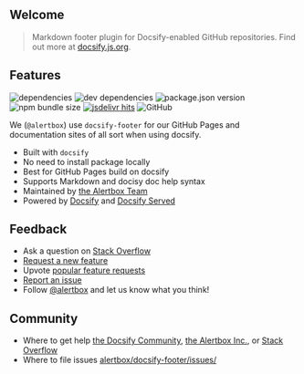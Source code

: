 ## Welcome

> Markdown footer plugin for Docsify-enabled GitHub repositories. Find out more at [docsify.js.org](https://docsify.js.org).

## Features

![dependencies](https://img.shields.io/david/alertbox/docsify-footer)
![dev dependencies](https://img.shields.io/david/dev/alertbox/docsify-footer)
![package.json version](https://img.shields.io/github/package-json/v/alertbox/docsify-footer)
![npm bundle size](https://img.shields.io/bundlephobia/min/@alertbox/docsify-footer)
[![jsdelivr hits](https://data.jsdelivr.com/v1/package/npm/@alertbox/docsify-footer/badge)](https://www.jsdelivr.com/package/npm/@alertbox/docsify-footer)
![GitHub](https://img.shields.io/github/license/alertbox/docsify-footer)

We (`@alertbox`) use `docsify-footer` for our GitHub Pages and documentation sites of all sort when using docsify.

- Built with `docsify`
- No need to install package locally
- Best for GitHub Pages build on docsify
- Supports Markdown and docisy doc help syntax
- Maintained by [the Alertbox Team](https://github.com/alertbox/docsify-footer/)
- Powered by [Docsify](https://docsify.js.org/) and [Docsify Served](https://alertbox.github.io/docsify-served)

## Feedback

- Ask a question on [Stack Overflow]()
- [Request a new feature](https://github.com/alertbox/docsify-footer/issues/new?assignees=&labels=&template=feature_request.md&title=)
- Upvote [popular feature requests](https://github.com/alertbox/docsify-footer/issues)
- [Report an issue](https://github.com/alertbox/docsify-footer/issues/new?assignees=&labels=&template=bug_report.md&title=)
- Follow [@alertbox](https://twitter.com/alertboxinc) and let us know what you think!

## Community

- Where to get help [the Docsify Community](https://discord.gg/3NwKFyR/), [the Alertbox Inc.](https://github.com/alertbox/docsify-footer/issues/), or [Stack Overflow](https://stackoverflow.com/questions/tagged/docsify)
- Where to file issues [alertbox/docsify-footer/issues/](https://github.com/alertbox/docsify-footer/issues/)
